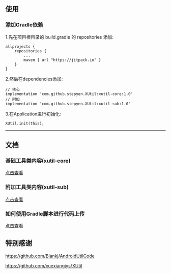 
## 使用

### 添加Gradle依赖

1.先在项目根目录的 build.gradle 的 repositories 添加:
```
allprojects {
    repositories {
        ...
        maven { url "https://jitpack.io" }
    }
}
```

2.然后在dependencies添加:

```
// 核心
implementation 'com.github.stepyen.XUtil:xutil-core:1.0'
// 附加
implementation 'com.github.stepyen.XUtil:xutil-sub:1.0'
```

3.在Application进行初始化:

```
XUtil.init(this);
```
------------------------------------

## 文档

### 基础工具类内容(xutil-core)

[点击查看](./xutil-core/README.md)

### 附加工具类内容(xutil-sub)

[点击查看](./xutil-sub/README.md)

### 如何使用Gradle脚本进行代码上传

[点击查看](./README_UPLOAD.md)

## 特别感谢

https://github.com/Blankj/AndroidUtilCode

https://github.com/xuexiangjys/XUtil

